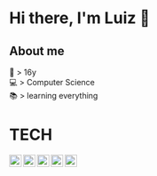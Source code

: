 # Hi there, I'm Luiz 👋

## About me
🎂 > 16y <br />
💻 > Computer Science <br />
📚 > learning everything <br />

# TECH

<img align='left' alt='cpp' width='22px' src='https://raw.githubusercontent.com/isocpp/logos/master/cpp_logo.svg' />

<img align='left' alt='phyton' width='22px' src='https://upload.wikimedia.org/wikipedia/commons/c/c3/Python-logo-notext.svg' />

<img align='left' alt='HTML5' width='22px' src='https://img.icons8.com/color/22/000000/html-5.png' />

<img align='left' alt='CSS3' width='22px' src='https://img.icons8.com/color/22/000000/css3.png' />

<img align='left' alt='JS' width='22px' src="https://img.icons8.com/color/100/000000/javascript.png"/>
